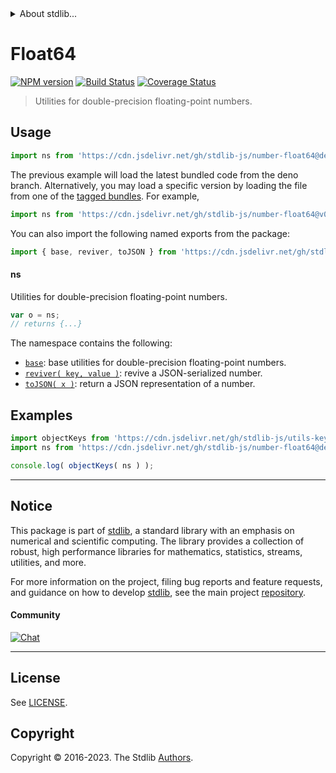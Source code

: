 <!--

@license Apache-2.0

Copyright (c) 2018 The Stdlib Authors.

Licensed under the Apache License, Version 2.0 (the "License");
you may not use this file except in compliance with the License.
You may obtain a copy of the License at

   http://www.apache.org/licenses/LICENSE-2.0

Unless required by applicable law or agreed to in writing, software
distributed under the License is distributed on an "AS IS" BASIS,
WITHOUT WARRANTIES OR CONDITIONS OF ANY KIND, either express or implied.
See the License for the specific language governing permissions and
limitations under the License.

-->


<details>
  <summary>
    About stdlib...
  </summary>
  <p>We believe in a future in which the web is a preferred environment for numerical computation. To help realize this future, we've built stdlib. stdlib is a standard library, with an emphasis on numerical and scientific computation, written in JavaScript (and C) for execution in browsers and in Node.js.</p>
  <p>The library is fully decomposable, being architected in such a way that you can swap out and mix and match APIs and functionality to cater to your exact preferences and use cases.</p>
  <p>When you use stdlib, you can be absolutely certain that you are using the most thorough, rigorous, well-written, studied, documented, tested, measured, and high-quality code out there.</p>
  <p>To join us in bringing numerical computing to the web, get started by checking us out on <a href="https://github.com/stdlib-js/stdlib">GitHub</a>, and please consider <a href="https://opencollective.com/stdlib">financially supporting stdlib</a>. We greatly appreciate your continued support!</p>
</details>

# Float64

[![NPM version][npm-image]][npm-url] [![Build Status][test-image]][test-url] [![Coverage Status][coverage-image]][coverage-url] <!-- [![dependencies][dependencies-image]][dependencies-url] -->

> Utilities for double-precision floating-point numbers.



<section class="usage">

## Usage

```javascript
import ns from 'https://cdn.jsdelivr.net/gh/stdlib-js/number-float64@deno/mod.js';
```
The previous example will load the latest bundled code from the deno branch. Alternatively, you may load a specific version by loading the file from one of the [tagged bundles](https://github.com/stdlib-js/number-float64/tags). For example,

```javascript
import ns from 'https://cdn.jsdelivr.net/gh/stdlib-js/number-float64@v0.1.0-deno/mod.js';
```

You can also import the following named exports from the package:

```javascript
import { base, reviver, toJSON } from 'https://cdn.jsdelivr.net/gh/stdlib-js/number-float64@deno/mod.js';
```

#### ns

Utilities for double-precision floating-point numbers.

```javascript
var o = ns;
// returns {...}
```

The namespace contains the following:

<!-- <toc pattern="*"> -->

<div class="namespace-toc">

-   <span class="signature">[`base`][@stdlib/number/float64/base]</span><span class="delimiter">: </span><span class="description">base utilities for double-precision floating-point numbers.</span>
-   <span class="signature">[`reviver( key, value )`][@stdlib/number/float64/reviver]</span><span class="delimiter">: </span><span class="description">revive a JSON-serialized number.</span>
-   <span class="signature">[`toJSON( x )`][@stdlib/number/float64/to-json]</span><span class="delimiter">: </span><span class="description">return a JSON representation of a number.</span>

</div>

<!-- </toc> -->

</section>

<!-- /.usage -->

<section class="examples">

## Examples

<!-- TODO: better examples -->

<!-- eslint no-undef: "error" -->

```javascript
import objectKeys from 'https://cdn.jsdelivr.net/gh/stdlib-js/utils-keys@deno/mod.js';
import ns from 'https://cdn.jsdelivr.net/gh/stdlib-js/number-float64@deno/mod.js';

console.log( objectKeys( ns ) );
```

</section>

<!-- /.examples -->

<!-- Section for related `stdlib` packages. Do not manually edit this section, as it is automatically populated. -->

<section class="related">

</section>

<!-- /.related -->

<!-- Section for all links. Make sure to keep an empty line after the `section` element and another before the `/section` close. -->


<section class="main-repo" >

* * *

## Notice

This package is part of [stdlib][stdlib], a standard library with an emphasis on numerical and scientific computing. The library provides a collection of robust, high performance libraries for mathematics, statistics, streams, utilities, and more.

For more information on the project, filing bug reports and feature requests, and guidance on how to develop [stdlib][stdlib], see the main project [repository][stdlib].

#### Community

[![Chat][chat-image]][chat-url]

---

## License

See [LICENSE][stdlib-license].


## Copyright

Copyright &copy; 2016-2023. The Stdlib [Authors][stdlib-authors].

</section>

<!-- /.stdlib -->

<!-- Section for all links. Make sure to keep an empty line after the `section` element and another before the `/section` close. -->

<section class="links">

[npm-image]: http://img.shields.io/npm/v/@stdlib/number-float64.svg
[npm-url]: https://npmjs.org/package/@stdlib/number-float64

[test-image]: https://github.com/stdlib-js/number-float64/actions/workflows/test.yml/badge.svg?branch=v0.1.0
[test-url]: https://github.com/stdlib-js/number-float64/actions/workflows/test.yml?query=branch:v0.1.0

[coverage-image]: https://img.shields.io/codecov/c/github/stdlib-js/number-float64/main.svg
[coverage-url]: https://codecov.io/github/stdlib-js/number-float64?branch=main

<!--

[dependencies-image]: https://img.shields.io/david/stdlib-js/number-float64.svg
[dependencies-url]: https://david-dm.org/stdlib-js/number-float64/main

-->

[chat-image]: https://img.shields.io/gitter/room/stdlib-js/stdlib.svg
[chat-url]: https://app.gitter.im/#/room/#stdlib-js_stdlib:gitter.im

[stdlib]: https://github.com/stdlib-js/stdlib

[stdlib-authors]: https://github.com/stdlib-js/stdlib/graphs/contributors

[umd]: https://github.com/umdjs/umd
[es-module]: https://developer.mozilla.org/en-US/docs/Web/JavaScript/Guide/Modules

[deno-url]: https://github.com/stdlib-js/number-float64/tree/deno
[umd-url]: https://github.com/stdlib-js/number-float64/tree/umd
[esm-url]: https://github.com/stdlib-js/number-float64/tree/esm
[branches-url]: https://github.com/stdlib-js/number-float64/blob/main/branches.md

[stdlib-license]: https://raw.githubusercontent.com/stdlib-js/number-float64/main/LICENSE

<!-- <toc-links> -->

[@stdlib/number/float64/base]: https://github.com/stdlib-js/number-float64-base/tree/deno

[@stdlib/number/float64/reviver]: https://github.com/stdlib-js/number-float64-reviver/tree/deno

[@stdlib/number/float64/to-json]: https://github.com/stdlib-js/number-float64-to-json/tree/deno

<!-- </toc-links> -->

</section>

<!-- /.links -->

